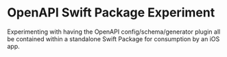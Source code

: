 # OpenAPI Swift Package Experiment 
Experimenting with having the OpenAPI config/schema/generator plugin all be contained within a standalone Swift Package for consumption by an iOS app.
